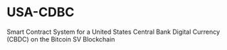 # USA-CDBC
Smart Contract System for a United States Central Bank Digital Currency (CBDC) on the Bitcoin SV Blockchain
